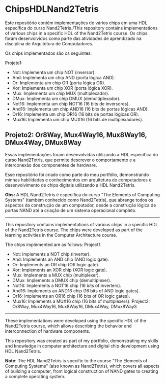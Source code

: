 # ChipsHDLNand2Tetris

 Este repositório contém implementações de vários chips em uma HDL específica do curso Nand2Tetris./This repository contains implementations of various chips in a specific HDL of the Nand2Tetris course. Os chips foram desenvolvidos como parte das atividades de aprendizado na disciplina de Arquitetura de Computadores.

Os chips implementados são os seguintes:

Projeto1:
- Not: Implementa um chip NOT (inversor).
- And: Implementa um chip AND (porta lógica AND).
- Or: Implementa um chip OR (porta lógica OR).
- Xor: Implementa um chip XOR (porta lógica XOR).
- Mux: Implementa um chip MUX (multiplexador).
- DMux: Implementa um chip DMUX (demultiplexador).
- Not16: Implementa um chip NOT16 (16 bits de inversores).
- And16: Implementa um chip AND16 (16 bits de portas lógicas AND).
- Or16: Implementa um chip OR16 (16 bits de portas lógicas OR).
- Mux16: Implementa um chip MUX16 (16 bits de multiplexadores).

Projeto2:
Or8Way, Mux4Way16, Mux8Way16, DMux4Way, DMux8Way
-----------------------------------------------------------------
Essas implementações foram desenvolvidas utilizando a HDL específica do curso Nand2Tetris, que permite descrever o comportamento e a interconexão dos componentes de hardware.

Esse repositório foi criado como parte do meu portfólio, demonstrando minhas habilidades e conhecimentos em arquitetura de computadores e desenvolvimento de chips digitais utilizando a HDL Nand2Tetris.

**Obs:** A HDL Nand2Tetris é específica do curso "The Elements of Computing Systems" (também conhecido como Nand2Tetris), que abrange todos os aspectos da construção de um computador, desde a construção lógica de portas NAND até a criação de um sistema operacional completo.

---------------------------------------------------------------------------------------------------------------------------------------------------

This repository contains implementations of various chips in a specific HDL of the Nand2Tetris course. The chips were developed as part of the learning activities in the Computer Architecture course.

The chips implemented are as follows:
Project1:
- Not: Implements a NOT chip (inverter).
- And: Implements an AND chip (AND logic gate).
- Or: Implements an OR chip (OR logic gate).
- Xor: Implements an XOR chip (XOR logic gate).
- Mux: Implements a MUX chip (multiplexer).
- DMux: Implements a DMUX chip (demultiplexer).
- Not16: Implements a NOT16 chip (16 bits of inverters).
- And16: Implements an AND16 chip (16 bits of AND logic gates).
- Or16: Implements an OR16 chip (16 bits of OR logic gates).
- Mux16: Implements a MUX16 chip (16 bits of multiplexers).
Project2:
Or8Way, Mux4Way16, Mux8Way16, DMux4Way, DMux8WayS
-------------------------------------------------- ---------------
These implementations were developed using the specific HDL of the Nand2Tetris course, which allows describing the behavior and interconnection of hardware components.

This repository was created as part of my portfolio, demonstrating my skills and knowledge in computer architecture and digital chip development using HDL Nand2Tetris.

**Note:** The HDL Nand2Tetris is specific to the course "The Elements of Computing Systems" (also known as Nand2Tetris), which covers all aspects of building a computer, from logical construction of NAND gates to creating a complete operating system.
